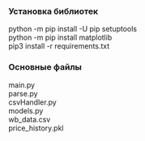 ### Установка библиотек
python -m pip install -U pip setuptools\
python -m pip install matplotlib\
pip3 install -r requirements.txt

### Основные файлы
main.py\
parse.py\
csvHandler.py\
models.py\
wb_data.csv\
price_history.pkl
